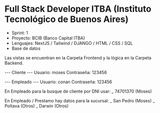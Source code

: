 # Full Stack Developer ITBA (Instituto Tecnológico de Buenos Aires)
- Sprint: 1
- Proyecto: BCIB (Banco Capital ITBA)
- Lenguajes: NextJS / Tailwind / DJANGO / HTML / CSS / SQL
- Base de datos

Las vistas se encuentran en la Carpeta Frontend y la lógica en la Carpeta Backend.

--- Cliente ---
Usuario: moses
Contraseña: 123456

--- Empleado ---
Usuario: conan
Contraseña: 123456

En Empleado para la busque de cliente por DNI usar:
_ 74701370 (Moses)

En Empleado / Prestamo hay datos para la sucursal:
_ San Pedro (Moses)
_ Poltava (Otros)
_ Darwin (Otros)
